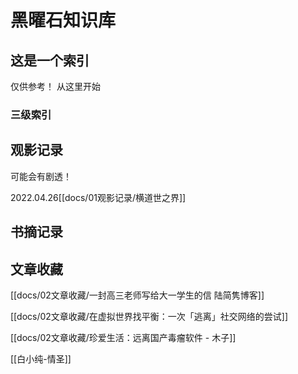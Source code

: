 # 黑曜石知识库
## 这是一个索引
仅供参考！  从这里开始
### 三级索引

## 观影记录
可能会有剧透！

2022.04.26[[docs/01观影记录/横道世之界]]

## 书摘记录

## 文章收藏
[[docs/02文章收藏/一封高三老师写给大一学生的信  陆简隽博客]]

[[docs/02文章收藏/在虚拟世界找平衡：一次「逃离」社交网络的尝试]]

[[docs/02文章收藏/珍爱生活：远离国产毒瘤软件 - 木子]]


[[白小纯-情圣]]